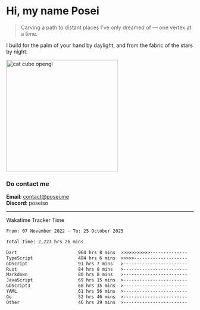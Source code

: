 # Hi, my name Posei  
> Carving a path to distant places I've only dreamed of — one vertex at a time.  

I build for the palm of your hand by daylight, and from the fabric of the stars by night.

  <img src="https://github.com/user-attachments/assets/54c92bc8-af3e-4bf1-b442-e889f1c01633" width="300" alt="cat cube opengl" />

### Do contact me

**Email**: [contact@posei.me](mailto:contact@posei.me)  
**Discord**: poseiso

---

Wakatime Tracker Time

<!--START_SECTION:waka-->

```txt
From: 07 November 2022 - To: 25 October 2025

Total Time: 2,227 hrs 26 mins

Dart                       964 hrs 8 mins  >>>>>>>>>>>--------------   43.29 %
TypeScript                 484 hrs 6 mins  >>>>>--------------------   21.74 %
GDScript                   91 hrs 7 mins   >------------------------   04.09 %
Rust                       84 hrs 8 mins   >------------------------   03.78 %
Markdown                   80 hrs 8 mins   >------------------------   03.60 %
JavaScript                 69 hrs 15 mins  >------------------------   03.11 %
GDScript3                  68 hrs 35 mins  >------------------------   03.08 %
YAML                       61 hrs 56 mins  >------------------------   02.78 %
Go                         52 hrs 46 mins  >------------------------   02.37 %
Other                      46 hrs 29 mins  >------------------------   02.09 %
```

<!--END_SECTION:waka-->

